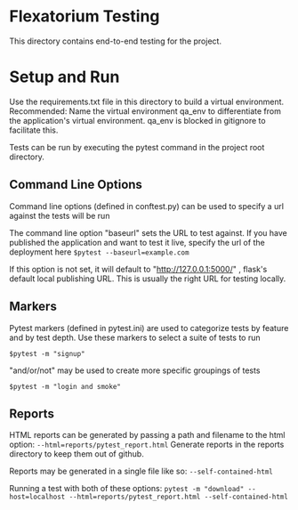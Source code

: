 # Flexatorium Testing

This directory contains end-to-end testing for the project.

# Setup and Run

Use the requirements.txt file in this directory to build a virtual environment. 
Recommended: Name the virtual environment qa_env to differentiate from the application's virtual environment.
qa_env is blocked in gitignore to facilitate this.

Tests can be run by executing the pytest command in the project root directory. 

## Command Line Options

Command line options (defined in conftest.py) can be used to specify a url against the tests will be run

The command line option "baseurl" sets the URL to test against. 
If you have published the application and want to test it live, specify the url of the deployment here
    `$pytest --baseurl=example.com`

If this option is not set, it will default to "http://127.0.0.1:5000/" , flask's default local publishing URL.
This is usually the right URL for testing locally.

## Markers
Pytest markers (defined in pytest.ini) are used to categorize tests by feature and by test depth.
Use these markers to select a suite of tests to run

`$pytest -m "signup"`

"and/or/not" may be used to create more specific groupings of tests

`$pytest -m "login and smoke"`

## Reports

HTML reports can be generated by passing a path and filename to the html option:
`--html=reports/pytest_report.html`
Generate reports in the reports directory to keep them out of github.

Reports may be generated in a single file like so: 
`--self-contained-html`

Running a test with both of these options:
`pytest -m "download" --host=localhost --html=reports/pytest_report.html --self-contained-html`

